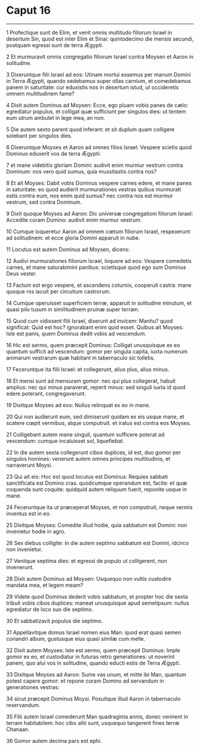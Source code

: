 # Caput 16

***

1 Profectique sunt de Elim, et venit omnis multitudo filiorum Israel in desertum Sin, quod est inter Elim et Sinai: quintodecimo die mensis secundi, postquam egressi sunt de terra Ægypti.

2 Et murmuravit omnis congregatio filiorum Israel contra Moysen et Aaron in solitudine.

3 Dixeruntque filii Israel ad eos: Utinam mortui essemus per manum Domini in Terra Ægypti, quando sedebamus super ollas carnium, et comedebamus panem in saturitate: cur eduxistis nos in desertum istud, ut occideretis omnem multitudinem fame?

4 Dixit autem Dominus ad Moysen: Ecce, ego pluam vobis panes de cælo: egrediatur populus, et colligat quæ sufficiunt per singulos dies: ut tentem eum utrum ambulet in lege mea, an non.

5 Die autem sexto parent quod inferant: et sit duplum quam colligere solebant per singulos dies.

6 Dixeruntque Moyses et Aaron ad omnes filios Israel: Vespere scietis quod Dominus eduxerit vos de terra Ægypti:

7 et mane videbitis gloriam Domini: audivit enim murmur vestrum contra Dominum: nos vero quid sumus, quia mussitastis contra nos?

8 Et ait Moyses: Dabit vobis Dominus vespere carnes edere, et mane panes in saturitate: eo quod audierit murmurationes vestras quibus murmurati estis contra eum, nos enim quid sumus? nec contra nos est murmur vestrum, sed contra Dominum.

9 Dixit quoque Moyses ad Aaron: Dic universæ congregationi filiorum Israel: Accedite coram Domino: audivit enim murmur vestrum.

10 Cumque loqueretur Aaron ad omnem cœtum filiorum Israel, respexerunt ad solitudinem: et ecce gloria Domini apparuit in nube.

11 Locutus est autem Dominus ad Moysen, dicens:

12 Audivi murmurationes filiorum Israel, loquere ad eos: Vespere comedetis carnes, et mane saturabimini panibus: scietisque quod ego sum Dominus Deus vester.

13 Factum est ergo vespere, et ascendens coturnix, cooperuit castra: mane quoque ros iacuit per circuitum castrorum.

14 Cumque operuisset superficiem terræ, apparuit in solitudine minutum, et quasi pilo tusum in similitudinem pruinæ super terram.

15 Quod cum vidissent filii Israel, dixerunt ad invicem: Manhu? quod significat: Quid est hoc? ignorabant enim quid esset. Quibus ait Moyses: Iste est panis, quem Dominus dedit vobis ad vescendum.

16 Hic est sermo, quem præcepit Dominus: Colligat unusquisque ex eo quantum sufficit ad vescendum: gomor per singula capita, iuxta numerum animarum vestrarum quæ habitant in tabernaculo sic tolletis.

17 Feceruntque ita filii Israel: et collegerunt, alius plus, alius minus.

18 Et mensi sunt ad mensuram gomor: nec qui plus collegerat, habuit amplius: nec qui minus paraverat, reperit minus: sed singuli iuxta id quod edere poterant, congregaverunt.

19 Dixitque Moyses ad eos: Nullus relinquat ex eo in mane.

20 Qui non audierunt eum, sed dimiserunt quidam ex eis usque mane, et scatere cœpit vermibus, atque computruit. et iratus est contra eos Moyses.

21 Colligebant autem mane singuli, quantum sufficere poterat ad vescendum: cumque incaluisset sol, liquefiebat.

22 In die autem sexta collegerunt cibos duplices, id est, duo gomor per singulos homines: venerunt autem omnes principes multitudinis, et narraverunt Moysi.

23 Qui ait eis: Hoc est quod locutus est Dominus: Requies sabbati sanctificata est Domino cras. quodcumque operandum est, facite: et quæ coquenda sunt coquite: quidquid autem reliquum fuerit, reponite usque in mane.

24 Feceruntque ita ut præceperat Moyses, et non computruit, neque vermis inventus est in eo.

25 Dixitque Moyses: Comedite illud hodie, quia sabbatum est Domini: non invenietur hodie in agro.

26 Sex diebus colligite: in die autem septimo sabbatum est Domini, idcirco non invenietur.

27 Venitque septima dies: et egressi de populo ut colligerent, non invenerunt.

28 Dixit autem Dominus ad Moysen: Usquequo non vultis custodire mandata mea, et legem meam?

29 Videte quod Dominus dederit vobis sabbatum, et propter hoc die sexta tribuit vobis cibos duplices: maneat unusquisque apud semetipsum: nullus egrediatur de loco suo die septimo.

30 Et sabbatizavit populus die septimo.

31 Appellavitque domus Israel nomen eius Man: quod erat quasi semen coriandri album, gustusque eius quasi similæ cum melle.

32 Dixit autem Moyses: Iste est sermo, quem præcepit Dominus: Imple gomor ex eo, et custodiatur in futuras retro generationes: ut noverint panem, quo alui vos in solitudine, quando educti estis de Terra Ægypti.

33 Dixitque Moyses ad Aaron: Sume vas unum, et mitte ibi Man, quantum potest capere gomor: et repone coram Domino ad servandum in generationes vestras:

34 sicut præcepit Dominus Moysi. Posuitque illud Aaron in tabernaculo reservandum.

35 Filii autem Israel comederunt Man quadraginta annis, donec venirent in terram habitabilem: hoc cibo aliti sunt, usquequo tangerent fines terræ Chanaan.

36 Gomor autem decima pars est ephi.

